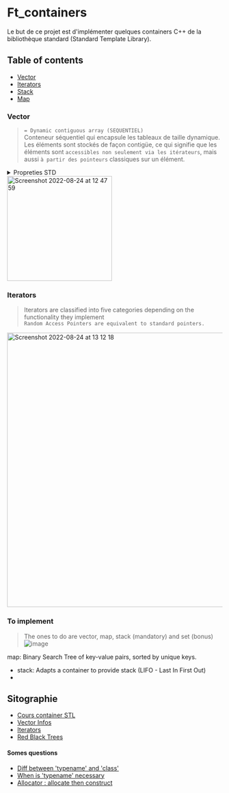 # Ft_containers
Le but de ce projet est d'implémenter quelques containers C++ de la bibliothèque standard (Standard Template Library).

## Table of contents
* [Vector](#Vector)  
* [Iterators](#Iterators)  
* [Stack](#Stack)
* [Map](#Map)

### Vector
>  ```= Dynamic contiguous array (SEQUENTIEL)```  
>  Conteneur séquentiel qui encapsule les tableaux de taille dynamique.  
>  Les éléments sont stockés de façon contigüe, ce qui signifie que les éléments sont ```accessibles non seulement
via les itérateurs```, mais aussi ```à partir des pointeurs``` classiques sur un élément.  


<details>
    <summary>Propreties STD</summary>  
Sequence  
    Elements in sequence containers arenordered in a strict linear sequence. Individual elements are accessed by their position in this sequence.  
Dynamic array  
    Allows direct access to any element in the sequence, even through pointer arithmetics, and provides relatively fast addition/removal of elements at the end of the sequence.
Allocator-aware
    The container uses an allocator object to dynamically handle its storage needs. 
    
</details>

<img width="245" alt="Screenshot 2022-08-24 at 12 47 59" src="https://user-images.githubusercontent.com/85625233/186400146-a6ad44ca-437c-41b1-b85d-473b9dd52b49.png">

### Iterators
> Iterators are classified into five categories depending on the functionality they implement  
> ```Random Access Pointers are equivalent to standard pointers.```

<img width="641" alt="Screenshot 2022-08-24 at 13 12 18" src="https://user-images.githubusercontent.com/85625233/186404935-9ab09210-5622-49be-bfe4-0dc20f6d60ca.png">


### To implement  
> The ones to do are vector, map, stack (mandatory) and set (bonus)
![image](https://user-images.githubusercontent.com/85625233/189640037-e2556d3a-bef5-4f7b-9404-b3643d0f9b72.png)


map: Binary Search Tree of key-value pairs, sorted by unique keys.
- stack: Adapts a container to provide stack (LIFO - Last In First Out)
- 
## Sitographie 
* [Cours container STL](http://tvaira.free.fr/dev/cours/cours-conteneurs-stl.pdf)
* [Vector Infos](https://docs.microsoft.com/fr-fr/cpp/standard-library/vector-class?view=msvc-170)
* [Iterators](https://cplusplus.com/reference/iterator/)
* [Red Black Trees](https://algorithmtutor.com/Data-Structures/Tree/Red-Black-Trees/)

#### Somes questions
* [Diff between 'typename' and 'class'](https://stackoverflow.com/questions/2023977/difference-of-keywords-typename-and-class-in-templates)
* [When is 'typename' necessary](https://stackoverflow.com/questions/7923369/when-is-the-typename-keyword-necessary)
* [Allocator : allocate then construct](https://en.cppreference.com/w/cpp/memory/allocator)
